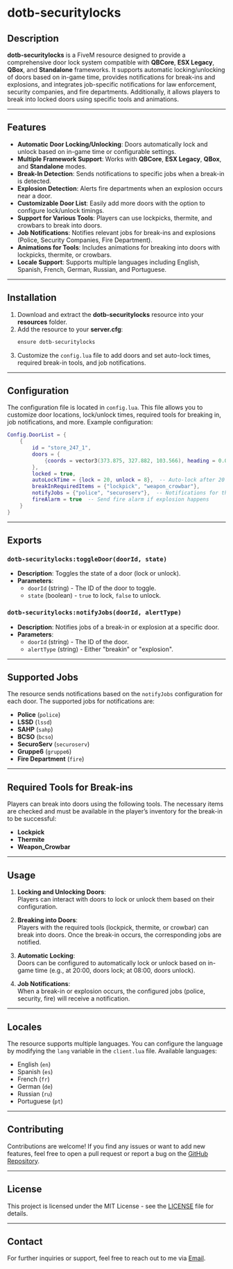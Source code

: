 
# dotb-securitylocks

## Description

**dotb-securitylocks** is a FiveM resource designed to provide a comprehensive door lock system compatible with **QBCore**, **ESX Legacy**, **QBox**, and **Standalone** frameworks. It supports automatic locking/unlocking of doors based on in-game time, provides notifications for break-ins and explosions, and integrates job-specific notifications for law enforcement, security companies, and fire departments. Additionally, it allows players to break into locked doors using specific tools and animations.

---

## Features

- **Automatic Door Locking/Unlocking**: Doors automatically lock and unlock based on in-game time or configurable settings.
- **Multiple Framework Support**: Works with **QBCore**, **ESX Legacy**, **QBox**, and **Standalone** modes.
- **Break-In Detection**: Sends notifications to specific jobs when a break-in is detected.
- **Explosion Detection**: Alerts fire departments when an explosion occurs near a door.
- **Customizable Door List**: Easily add more doors with the option to configure lock/unlock timings.
- **Support for Various Tools**: Players can use lockpicks, thermite, and crowbars to break into doors.
- **Job Notifications**: Notifies relevant jobs for break-ins and explosions (Police, Security Companies, Fire Department).
- **Animations for Tools**: Includes animations for breaking into doors with lockpicks, thermite, or crowbars.
- **Locale Support**: Supports multiple languages including English, Spanish, French, German, Russian, and Portuguese.

---

## Installation

1. Download and extract the **dotb-securitylocks** resource into your **resources** folder.
2. Add the resource to your **server.cfg**:
   ```txt
   ensure dotb-securitylocks
   ```
3. Customize the `config.lua` file to add doors and set auto-lock times, required break-in tools, and job notifications.

---

## Configuration

The configuration file is located in `config.lua`. This file allows you to customize door locations, lock/unlock times, required tools for breaking in, job notifications, and more. Example configuration:

```lua
Config.DoorList = {
    {
        id = "store_247_1",
        doors = {
            {coords = vector3(373.875, 327.882, 103.566), heading = 0.0}  -- Door 1 location
        },
        locked = true,
        autoLockTime = {lock = 20, unlock = 8},  -- Auto-lock after 20 minutes, unlock at 8am
        breakInRequiredItems = {"lockpick", "weapon_crowbar"},
        notifyJobs = {"police", "securoserv"},  -- Notifications for these jobs
        fireAlarm = true  -- Send fire alarm if explosion happens
    }
}
```

---

## Exports

### `dotb-securitylocks:toggleDoor(doorId, state)`
- **Description**: Toggles the state of a door (lock or unlock).
- **Parameters**: 
  - `doorId` (string) - The ID of the door to toggle.
  - `state` (boolean) - `true` to lock, `false` to unlock.
  
### `dotb-securitylocks:notifyJobs(doorId, alertType)`
- **Description**: Notifies jobs of a break-in or explosion at a specific door.
- **Parameters**: 
  - `doorId` (string) - The ID of the door.
  - `alertType` (string) - Either "breakin" or "explosion".

---

## Supported Jobs

The resource sends notifications based on the `notifyJobs` configuration for each door. The supported jobs for notifications are:

- **Police** (`police`)
- **LSSD** (`lssd`)
- **SAHP** (`sahp`)
- **BCSO** (`bcso`)
- **SecuroServ** (`securoserv`)
- **Gruppe6** (`gruppe6`)
- **Fire Department** (`fire`)

---

## Required Tools for Break-ins

Players can break into doors using the following tools. The necessary items are checked and must be available in the player’s inventory for the break-in to be successful:

- **Lockpick**
- **Thermite**
- **Weapon_Crowbar**

---

## Usage

1. **Locking and Unlocking Doors**:  
   Players can interact with doors to lock or unlock them based on their configuration.
   
2. **Breaking into Doors**:  
   Players with the required tools (lockpick, thermite, or crowbar) can break into doors. Once the break-in occurs, the corresponding jobs are notified.

3. **Automatic Locking**:  
   Doors can be configured to automatically lock or unlock based on in-game time (e.g., at 20:00, doors lock; at 08:00, doors unlock).

4. **Job Notifications**:  
   When a break-in or explosion occurs, the configured jobs (police, security, fire) will receive a notification.

---

## Locales

The resource supports multiple languages. You can configure the language by modifying the `lang` variable in the `client.lua` file. Available languages:

- English (`en`)
- Spanish (`es`)
- French (`fr`)
- German (`de`)
- Russian (`ru`)
- Portuguese (`pt`)

---

## Contributing

Contributions are welcome! If you find any issues or want to add new features, feel free to open a pull request or report a bug on the [GitHub Repository](https://github.com/YourRepo/dotb-securitylocks).

---

## License

This project is licensed under the MIT License - see the [LICENSE](LICENSE) file for details.

---

## Contact

For further inquiries or support, feel free to reach out to me via [Email](mailto:your.email@example.com).
